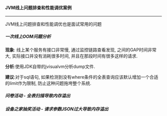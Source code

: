 #### JVM线上问题排查和性能调优案例

---

JVM线上问题排查和性能调优也是面试常用的问题

##### 一次线上OOM问题分析

**现象**: 线上某个服务有接口非常慢, 通过监控链路查看发现, 之间的GAP时间非常大, 实际接口并没有消耗很多时间, 并且在那段时间有很多这样的请求.

**分析**:使用JDK自带的jvisualvm分析dump文件.

**建议**:对于sql语句, 如果检测到没有where条件的全表查询应该默认增加一个合适的limit作为限制, 防止这种问题拖垮整个系统.





##### 问卷活动 - 全表扫描导致内存溢出

##### 设备之家抽奖活动 - 请求参数JSON过大导致内存溢出  